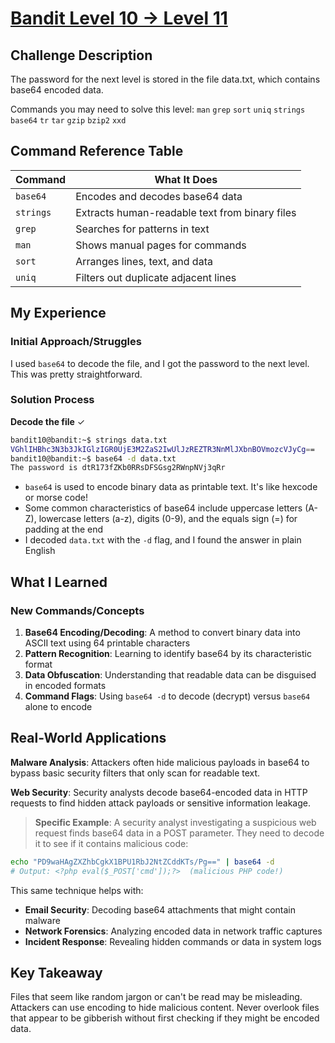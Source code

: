 # [Bandit Level 10 → Level 11](https://overthewire.org/wargames/bandit/bandit11.html)

## Challenge Description
The password for the next level is stored in the file data.txt, which contains base64 encoded data.

Commands you may need to solve this level:
`man` `grep` `sort` `uniq` `strings` `base64` `tr` `tar` `gzip` `bzip2` `xxd`

## Command Reference Table
| Command | What It Does |
|---------|--------------|
| `base64` | Encodes and decodes base64 data |
| `strings` | Extracts human-readable text from binary files |
| `grep` | Searches for patterns in text |
| `man` | Shows manual pages for commands |
| `sort` | Arranges lines, text, and data |
| `uniq` | Filters out duplicate adjacent lines |

## My Experience

### Initial Approach/Struggles
I used `base64` to decode the file, and I got the password to the next level. This was pretty straightforward.

### Solution Process
**Decode the file** ✓

```bash
bandit10@bandit:~$ strings data.txt
VGhlIHBhc3N3b3JkIGlzIGR0UjE3M2ZaS2IwUlJzREZTR3NnMlJXbnBOVmozcVJyCg==
bandit10@bandit:~$ base64 -d data.txt
The password is dtR173fZKb0RRsDFSGsg2RWnpNVj3qRr
```

- `base64` is used to encode binary data as printable text. It's like hexcode or morse code!
- Some common characteristics of base64 include uppercase letters (A-Z), lowercase letters (a-z), digits (0-9), and the equals sign (=) for padding at the end
- I decoded `data.txt` with the `-d` flag, and I found the answer in plain English

## What I Learned

### New Commands/Concepts
1. **Base64 Encoding/Decoding**: A method to convert binary data into ASCII text using 64 printable characters
2. **Pattern Recognition**: Learning to identify base64 by its characteristic format
3. **Data Obfuscation**: Understanding that readable data can be disguised in encoded formats
4. **Command Flags**: Using `base64 -d` to decode (decrypt) versus `base64` alone to encode

## Real-World Applications
**Malware Analysis**: Attackers often hide malicious payloads in base64 to bypass basic security filters that only scan for readable text.

**Web Security**: Security analysts decode base64-encoded data in HTTP requests to find hidden attack payloads or sensitive information leakage.

> **Specific Example**: A security analyst investigating a suspicious web request finds base64 data in a POST parameter. They need to decode it to see if it contains malicious code:
```bash
echo "PD9waHAgZXZhbCgkX1BPU1RbJ2NtZCddKTs/Pg==" | base64 -d
# Output: <?php eval($_POST['cmd']);?>  (malicious PHP code!)
```

This same technique helps with:
- **Email Security**: Decoding base64 attachments that might contain malware
- **Network Forensics**: Analyzing encoded data in network traffic captures
- **Incident Response**: Revealing hidden commands or data in system logs

## Key Takeaway
Files that seem like random jargon or can't be read may be misleading. Attackers can use encoding to hide malicious content. Never overlook files that appear to be gibberish without first checking if they might be encoded data.
